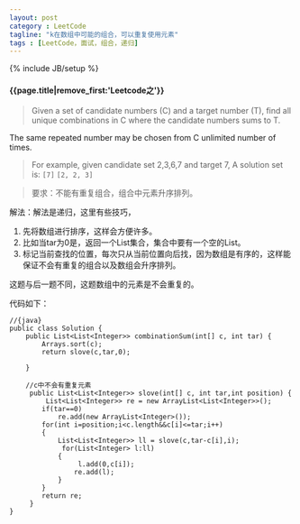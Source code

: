 ```yaml
---
layout: post
category : LeetCode
tagline: "k在数组中可能的组合，可以重复使用元素"
tags : [LeetCode，面试，组合，递归]
---
```

{% include JB/setup %}

<h4>{{page.title|remove_first:'Leetcode之'}}</h4>


> Given a set of candidate numbers (C) and a target number (T), find all unique combinations in C where the candidate numbers sums to T.
>
The same repeated number may be chosen from C unlimited number of times. 
>For example, given candidate set 2,3,6,7 and target 7,
A solution set is:
`[7]`
`[2, 2, 3]`

>要求：不能有重复组合，组合中元素升序排列。 

解法：解法是递归，这里有些技巧，

1. 先将数组进行排序，这样会方便许多。
2. 比如当tar为0是，返回一个List集合，集合中要有一个空的List。
3. 标记当前查找的位置，每次只从当前位置向后找，因为数组是有序的，这样能保证不会有重复的组合以及数组会升序排列。

这题与后一题不同，这题数组中的元素是不会重复的。

代码如下：
		
	//{java}
	public class Solution {
	    public List<List<Integer>> combinationSum(int[] c, int tar) {
	        Arrays.sort(c);
	        return slove(c,tar,0);
	        
	    }
   
	    //c中不会有重复元素
	     public List<List<Integer>> slove(int[] c, int tar,int position) {
	         List<List<Integer>> re = new ArrayList<List<Integer>>();
	        if(tar==0)
	            re.add(new ArrayList<Integer>());
	        for(int i=position;i<c.length&&c[i]<=tar;i++)
	        {
	            List<List<Integer>> ll = slove(c,tar-c[i],i);
	             for(List<Integer> l:ll)
	            {
	                 l.add(0,c[i]);
	                re.add(l);
	            }
	        }
	        return re;
	     }
	}
